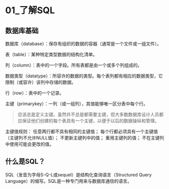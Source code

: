 # 01_了解SQL

## 数据库基础

数据库（database）：保存有组织的数据的容器（通常是一个文件或一组文件）。

表（table）：某种特定类型数据的结构化清单。

列（column）：表中的一个字段。所有表都是由一个或多个列组成的。

数据类型（datatype）：所容许的数据的类型。每个表列都有相应的数据类型，它限制（或容许）该列中存储的数据。

行（row）：表中的一个记录。

主键（primarykey）：一列（或一组列），其值能够唯一区分表中每个行。

> 应该总是定义主键。虽然并不总是都需要主键，但大多数数据库设计人员都应保证他们创建的每个表具有一个主键，以便于以后的数据操纵和管理。

主键值规则：
任意两行都不具有相同的主键值；
每个行都必须具有一个主键值（主键列不允许NULL值）；
不更新主键列中的值；
重用主键列的值；
不在主键列中使用可能会更改的值。

## 什么是SQL？

SQL（发音为字母S-Q-L或sequel）是结构化查询语言（Structured Query Language）的缩写。SQL是一种专门用来与数据库通信的语言。